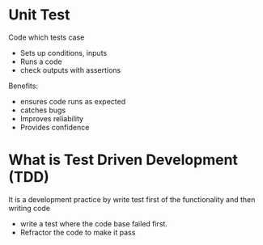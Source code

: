 # Unit Test
Code which tests case
+ Sets up conditions, inputs
+ Runs a code 
+ check outputs with assertions

Benefits:
+ ensures code runs as expected
+ catches bugs
+ Improves reliability
+ Provides confidence

# What is Test Driven Development (TDD)
It is a development practice by write test first of the functionality and then writing code
+ write a test where the code base failed first.
+ Refractor the code to make it pass
 